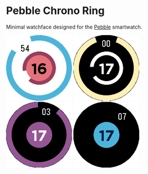 # Pebble Chrono Ring

Minimal watchface designed for the [Pebble](https://pebble.com) smartwatch.

![screenshot1](screenshots/chalk1.png)
![screenshot2](screenshots/chalk2.png)
![screenshot3](screenshots/chalk3.png)
![screenshot4](screenshots/chalk4.png)


